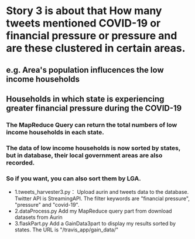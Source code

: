 # Story 3 is about that How many tweets mentioned COVID-19 or financial pressure or pressure and are these clustered in certain areas.

## e.g. Area's population influcences the low income households 
##      Households in which state is experiencing greater financial pressure during the COVID-19              
              
### The MapReduce Query can return the total numbers of low income households in each state.
### The data of low income households is now sorted by states, but in database, their local government areas are also recorded.
### So if you want, you can also sort them by LGA. 
* 1.tweets_harvester3.py：
  Upload aurin and tweets data to the database. Twitter API is StreamingAPI. The
  filter keywords are "financial pressure", "pressure" and "covid-19".
* 2.dataProcess.py
  Add my MapReduce query part from download datasets from Aurin
* 3.flaskPart.py
  Add a GainData3part to display my results sorted by states.
  The URL is "/travis_app/gain_data/<region>"
